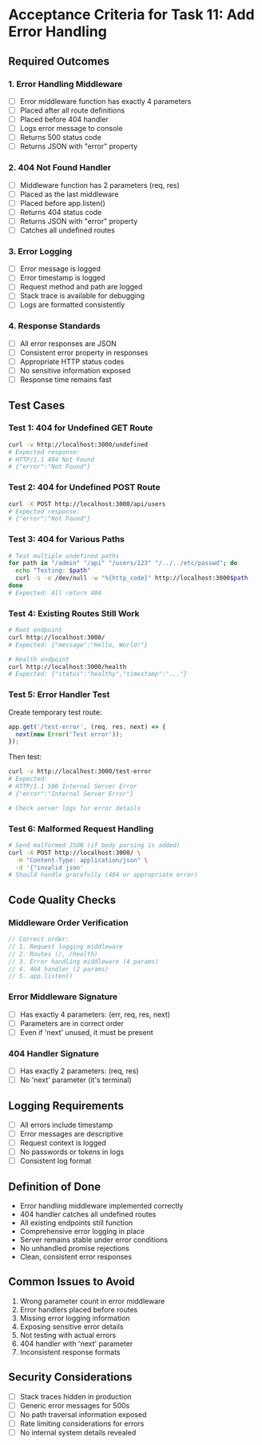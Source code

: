 # Acceptance Criteria for Task 11: Add Error Handling

## Required Outcomes

### 1. Error Handling Middleware
- [ ] Error middleware function has exactly 4 parameters
- [ ] Placed after all route definitions
- [ ] Placed before 404 handler
- [ ] Logs error message to console
- [ ] Returns 500 status code
- [ ] Returns JSON with "error" property

### 2. 404 Not Found Handler
- [ ] Middleware function has 2 parameters (req, res)
- [ ] Placed as the last middleware
- [ ] Placed before app.listen()
- [ ] Returns 404 status code
- [ ] Returns JSON with "error" property
- [ ] Catches all undefined routes

### 3. Error Logging
- [ ] Error message is logged
- [ ] Error timestamp is logged
- [ ] Request method and path are logged
- [ ] Stack trace is available for debugging
- [ ] Logs are formatted consistently

### 4. Response Standards
- [ ] All error responses are JSON
- [ ] Consistent error property in responses
- [ ] Appropriate HTTP status codes
- [ ] No sensitive information exposed
- [ ] Response time remains fast

## Test Cases

### Test 1: 404 for Undefined GET Route
```bash
curl -v http://localhost:3000/undefined
# Expected response:
# HTTP/1.1 404 Not Found
# {"error":"Not Found"}
```

### Test 2: 404 for Undefined POST Route
```bash
curl -X POST http://localhost:3000/api/users
# Expected response:
# {"error":"Not Found"}
```

### Test 3: 404 for Various Paths
```bash
# Test multiple undefined paths
for path in "/admin" "/api" "/users/123" "/../../etc/passwd"; do
  echo "Testing: $path"
  curl -s -o /dev/null -w "%{http_code}" http://localhost:3000$path
done
# Expected: All return 404
```

### Test 4: Existing Routes Still Work
```bash
# Root endpoint
curl http://localhost:3000/
# Expected: {"message":"Hello, World!"}

# Health endpoint
curl http://localhost:3000/health
# Expected: {"status":"healthy","timestamp":"..."}
```

### Test 5: Error Handler Test
Create temporary test route:
```javascript
app.get('/test-error', (req, res, next) => {
  next(new Error('Test error'));
});
```

Then test:
```bash
curl -v http://localhost:3000/test-error
# Expected:
# HTTP/1.1 500 Internal Server Error
# {"error":"Internal Server Error"}

# Check server logs for error details
```

### Test 6: Malformed Request Handling
```bash
# Send malformed JSON (if body parsing is added)
curl -X POST http://localhost:3000/ \
  -H "Content-Type: application/json" \
  -d '{"invalid json'
# Should handle gracefully (404 or appropriate error)
```

## Code Quality Checks

### Middleware Order Verification
```javascript
// Correct order:
// 1. Request logging middleware
// 2. Routes (/, /health)
// 3. Error handling middleware (4 params)
// 4. 404 handler (2 params)
// 5. app.listen()
```

### Error Middleware Signature
- [ ] Has exactly 4 parameters: (err, req, res, next)
- [ ] Parameters are in correct order
- [ ] Even if 'next' unused, it must be present

### 404 Handler Signature
- [ ] Has exactly 2 parameters: (req, res)
- [ ] No 'next' parameter (it's terminal)

## Logging Requirements
- [ ] All errors include timestamp
- [ ] Error messages are descriptive
- [ ] Request context is logged
- [ ] No passwords or tokens in logs
- [ ] Consistent log format

## Definition of Done
- Error handling middleware implemented correctly
- 404 handler catches all undefined routes
- All existing endpoints still function
- Comprehensive error logging in place
- Server remains stable under error conditions
- No unhandled promise rejections
- Clean, consistent error responses

## Common Issues to Avoid
1. Wrong parameter count in error middleware
2. Error handlers placed before routes
3. Missing error logging information
4. Exposing sensitive error details
5. Not testing with actual errors
6. 404 handler with 'next' parameter
7. Inconsistent response formats

## Security Considerations
- [ ] Stack traces hidden in production
- [ ] Generic error messages for 500s
- [ ] No path traversal information exposed
- [ ] Rate limiting considerations for errors
- [ ] No internal system details revealed
